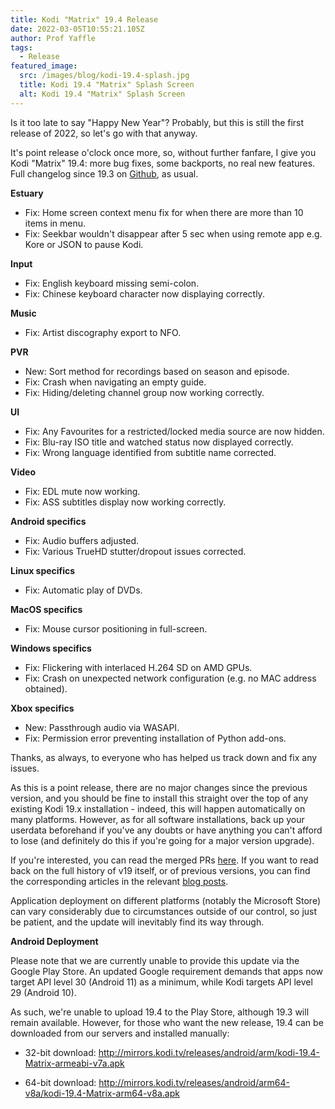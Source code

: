```yaml
---
title: Kodi "Matrix" 19.4 Release
date: 2022-03-05T10:55:21.105Z
author: Prof Yaffle
tags:
  - Release
featured_image:
  src: /images/blog/kodi-19.4-splash.jpg
  title: Kodi 19.4 "Matrix" Splash Screen
  alt: Kodi 19.4 "Matrix" Splash Screen
---
```

Is it too late to say "Happy New Year"? Probably, but this is still the first release of 2022, so let's go with that anyway.

It's point release o'clock once more, so, without further fanfare, I give you Kodi "Matrix" 19.4: more bug fixes, some backports, no real new features. Full changelog since 19.3 on [Github](https://github.com/xbmc/xbmc/compare/19.3-Matrix...19.4-Matrix), as usual.

**Estuary**

* Fix: Home screen context menu fix for when there are more than 10 items in menu.
* Fix: Seekbar wouldn't disappear after 5 sec when using remote app e.g. Kore or JSON to pause Kodi.

**Input**

* Fix: English keyboard missing semi-colon.
* Fix: Chinese keyboard character now displaying correctly.

**Music**

* Fix: Artist discography export to NFO.

**PVR**

* New: Sort method for recordings based on season and episode.
* Fix: Crash when navigating an empty guide.
* Fix: Hiding/deleting channel group now working correctly.

**UI**

* Fix: Any Favourites for a restricted/locked media source are now hidden.
* Fix: Blu-ray ISO title and watched status now displayed correctly.
* Fix: Wrong language identified from subtitle name corrected.

**Video**

* Fix: EDL mute now working.
* Fix: ASS subtitles display now working correctly.

**Android specifics**

* Fix: Audio buffers adjusted.
* Fix: Various TrueHD stutter/dropout issues corrected.

**Linux specifics**

* Fix: Automatic play of DVDs.

**MacOS specifics**

* Fix: Mouse cursor positioning in full-screen.

**Windows specifics**

* Fix: Flickering with interlaced H.264 SD on  AMD GPUs.
* Fix: Crash on unexpected network configuration (e.g. no MAC address obtained).

**Xbox specifics**

* New: Passthrough audio via WASAPI.
* Fix: Permission error preventing installation of Python add-ons.

Thanks, as always, to everyone who has helped us track down and fix any issues.

As this is a point release, there are no major changes since the previous version, and you should be fine to install this straight over the top of any existing Kodi 19.x installation - indeed, this will happen automatically on many platforms. However, as for all software installations, back up your userdata beforehand if you've any doubts or have anything you can't afford to lose (and definitely do this if you're going for a major version upgrade).

If you're interested, you can read the merged PRs [here](https://github.com/xbmc/xbmc/pulls?q=is%3Apr+sort%3Aupdated-desc+milestone%3A%22Matrix+19.4%22+label%3A%22v19+Matrix%22+). If you want to read back on the full history of v19 itself, or of previous versions, you can find the corresponding articles in the relevant [blog posts](https://kodi.tv/blog/tag/release).

Application deployment on different platforms (notably the Microsoft Store) can vary considerably due to circumstances outside of our control, so just be patient, and the update will inevitably find its way through.

**Android Deployment**

Please note that we are currently unable to provide this update via the Google Play Store. An updated Google requirement demands that apps now target API level 30 (Android 11) as a minimum, while Kodi targets API level 29 (Android 10). 

As such, we're unable to upload 19.4 to the Play Store, although 19.3 will remain available. However, for those who want the new release, 19.4 can be downloaded from our servers and installed manually:

- 32-bit download: <http://mirrors.kodi.tv/releases/android/arm/kodi-19.4-Matrix-armeabi-v7a.apk>

- 64-bit download: <http://mirrors.kodi.tv/releases/android/arm64-v8a/kodi-19.4-Matrix-arm64-v8a.apk>
